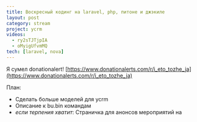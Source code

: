 ```yaml
---
title: Воскресный кодинг на laravel, php, питоне и джэкиле
layout: post
category: stream
project: ycrm
videos:
  - ry2sTJTjpIA
  - oMyigUfvmMQ
tech: [laravel, nova]
---
```


Я сумел donationalert! [https://www.donationalerts.com/r/i_eto_tozhe_ja](https://www.donationalerts.com/r/i_eto_tozhe_ja)

План:
- Сделать больше моделей для ycrm
- Описание к bu.bin командам
- *если терпения хватит*: Страничка для анонсов мероприятий на [](https://rentafriend.ru/)
